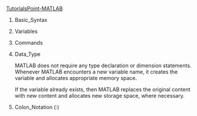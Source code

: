 [TutorialsPoint-MATLAB](http://www.tutorialspoint.com/matlab/)

1. Basic_Syntax

2. Variables

3. Commands

4. Data_Type

	MATLAB does not require any type declaration or dimension statements. Whenever MATLAB encounters a new variable name, it creates the variable and allocates appropriate memory space.

	If the variable already exists, then MATLAB replaces the original content with new content and allocates new storage space, where necessary.

5. Colon_Notation (:)

